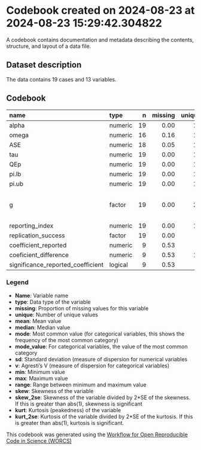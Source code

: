 Codebook created on 2024-08-23 at 2024-08-23 15:29:42.304822
================

A codebook contains documentation and metadata describing the contents,
structure, and layout of a data file.

## Dataset description

The data contains 19 cases and 13 variables.

## Codebook

| name                              | type    |   n | missing | unique |  mean | median |  mode | mode_value                           |    sd |    v |   min |   max | range |  skew | skew_2se |  kurt | kurt_2se |
|:----------------------------------|:--------|----:|--------:|-------:|------:|-------:|------:|:-------------------------------------|------:|-----:|------:|------:|------:|------:|---------:|------:|---------:|
| alpha                             | numeric |  19 |    0.00 |     19 |  0.73 |   0.81 |  0.81 |                                      |  0.18 |      |  0.20 |  0.95 |  0.75 | -1.13 |    -1.08 |  0.92 |     0.45 |
| omega                             | numeric |  16 |    0.16 |     17 |  0.73 |   0.78 |  0.78 |                                      |  0.19 |      |  0.20 |  0.95 |  0.75 | -1.20 |    -1.06 |  1.04 |     0.48 |
| ASE                               | numeric |  18 |    0.05 |     19 |  0.07 |   0.06 |  0.06 |                                      |  0.03 |      |  0.01 |  0.14 |  0.13 |  0.51 |     0.47 | -0.66 |    -0.32 |
| tau                               | numeric |  19 |    0.00 |     12 |  0.03 |   0.02 |  0.02 |                                      |  0.03 |      |  0.00 |  0.11 |  0.11 |  1.03 |     0.98 | -0.07 |    -0.03 |
| QEp                               | numeric |  19 |    0.00 |     19 |  0.53 |   0.55 |  0.55 |                                      |  0.40 |      |  0.00 |  1.00 |  1.00 | -0.12 |    -0.11 | -1.73 |    -0.86 |
| pi.lb                             | numeric |  19 |    0.00 |     19 |  0.67 |   0.78 |  0.78 |                                      |  0.25 |      | -0.01 |  0.94 |  0.96 | -1.12 |    -1.06 |  0.65 |     0.32 |
| pi.ub                             | numeric |  19 |    0.00 |     19 |  0.81 |   0.85 |  0.85 |                                      |  0.13 |      |  0.43 |  0.96 |  0.53 | -1.25 |    -1.19 |  1.29 |     0.63 |
| g                                 | factor  |  19 |    0.00 |     20 |       |        |  1.00 | Albarracín et al. (2008), exp 5 math |       | 0.95 |       |       |       |       |          |       |          |
| reporting_index                   | numeric |  19 |    0.00 |     17 | 43.00 |  42.00 | 42.00 |                                      | 21.68 |      | 10.00 | 76.00 | 66.00 | -0.11 |    -0.10 | -1.42 |    -0.70 |
| replication_success               | factor  |  19 |    0.00 |      3 |       |        | 13.00 | No                                   |       | 0.43 |       |       |       |       |          |       |          |
| coefficient_reported              | numeric |   9 |    0.53 |      9 |  0.81 |   0.80 |  0.80 |                                      |  0.06 |      |  0.72 |  0.89 |  0.17 |  0.05 |     0.03 | -1.41 |    -0.51 |
| coeficient_difference             | numeric |   9 |    0.53 |     10 | -0.05 |  -0.06 | -0.06 |                                      |  0.09 |      | -0.15 |  0.15 |  0.30 |  0.77 |     0.54 | -0.56 |    -0.20 |
| significance_reported_coefficient | logical |   9 |    0.53 |      3 |       |        | 10.00 |                                      |       | 0.49 |       |       |       |       |          |       |          |

### Legend

- **Name**: Variable name
- **type**: Data type of the variable
- **missing**: Proportion of missing values for this variable
- **unique**: Number of unique values
- **mean**: Mean value
- **median**: Median value
- **mode**: Most common value (for categorical variables, this shows the
  frequency of the most common category)
- **mode_value**: For categorical variables, the value of the most
  common category
- **sd**: Standard deviation (measure of dispersion for numerical
  variables
- **v**: Agresti’s V (measure of dispersion for categorical variables)
- **min**: Minimum value
- **max**: Maximum value
- **range**: Range between minimum and maximum value
- **skew**: Skewness of the variable
- **skew_2se**: Skewness of the variable divided by 2\*SE of the
  skewness. If this is greater than abs(1), skewness is significant
- **kurt**: Kurtosis (peakedness) of the variable
- **kurt_2se**: Kurtosis of the variable divided by 2\*SE of the
  kurtosis. If this is greater than abs(1), kurtosis is significant.

This codebook was generated using the [Workflow for Open Reproducible
Code in Science (WORCS)](https://osf.io/zcvbs/)
